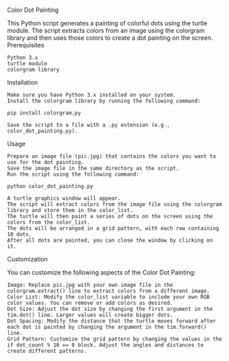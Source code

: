 Color Dot Painting

This Python script generates a painting of colorful dots using the turtle module. The script extracts colors from an image using the colorgram library and then uses those colors to create a dot painting on the screen.
Prerequisites

    Python 3.x
    turtle module
    colorgram library

Installation

    Make sure you have Python 3.x installed on your system.
    Install the colorgram library by running the following command:

    pip install colorgram.py

    Save the script to a file with a .py extension (e.g., color_dot_painting.py).

Usage

    Prepare an image file (pic.jpg) that contains the colors you want to use for the dot painting.
    Save the image file in the same directory as the script.
    Run the script using the following command:

    python color_dot_painting.py

    A turtle graphics window will appear.
    The script will extract colors from the image file using the colorgram library and store them in the color_list.
    The turtle will then paint a series of dots on the screen using the colors from the color_list.
    The dots will be arranged in a grid pattern, with each row containing 10 dots.
    After all dots are painted, you can close the window by clicking on it.

Customization

You can customize the following aspects of the Color Dot Painting:

    Image: Replace pic.jpg with your own image file in the colorgram.extract() line to extract colors from a different image.
    Color List: Modify the color_list variable to include your own RGB color values. You can remove or add colors as desired.
    Dot Size: Adjust the dot size by changing the first argument in the tim.dot() line. Larger values will create bigger dots.
    Dot Spacing: Modify the distance that the turtle moves forward after each dot is painted by changing the argument in the tim.forward() line.
    Grid Pattern: Customize the grid pattern by changing the values in the if dot_count % 10 == 0 block. Adjust the angles and distances to create different patterns.
